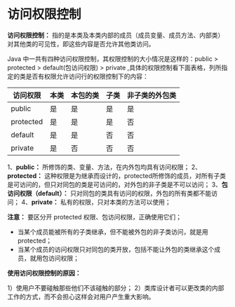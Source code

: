 # 访问权限控制

**访问权限控制：** 指的是本类及本类内部的成员（成员变量、成员方法、内部类）对其他类的可见性，即这些内容是否允许其他类访问。

Java 中一共有四种访问权限控制，其权限控制的大小情况是这样的：public > protected > default(包访问权限) > private ,具体的权限控制看下面表格，列所指定的类是否有权限允许访问行的权限控制下的内容：

| 访问权限  | 本类 | 本包的类 | 子类 | 非子类的外包类 |
| --------- | ---- | -------- | ---- | -------------- |
| public    | 是   | 是       | 是   | 是             |
| protected | 是   | 是       | 是   | 否             |
| default   | 是   | 是       | 否   | 否             |
| private   | 是   | 否       | 否   | 否             |

1、**public：** 所修饰的类、变量、方法，在内外包均具有访问权限；
2、**protected：** 这种权限是为继承而设计的，protected所修饰的成员，对所有子类是可访问的，但只对同包的类是可访问的，对外包的非子类是不可以访问；
3、**包访问权限（default）：** 只对同包的类具有访问的权限，外包的所有类都不能访问；
4、**private：** 私有的权限，只对本类的方法可以使用；

**注意：** 要区分开 protected 权限、包访问权限，正确使用它们；

- 当某个成员能被所有的子类继承，但不能被外包的非子类访问，就是用protected；
- 当某个成员的访问权限只对同包的类开放，包括不能让外包的类继承这个成员，就用包访问权限；

**使用访问权限控制的原因：**

1）使用户不要碰触那些他们不该碰触的部分；
2）类库设计者可以更改类的内部工作的方式，而不会担心这样会对用户产生重大影响。



